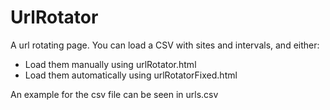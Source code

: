 # UrlRotator
A url rotating page. You can load a CSV with sites and intervals, and either:
- Load them manually using urlRotator.html
- Load them automatically using urlRotatorFixed.html

An example for the csv file can be seen in urls.csv
